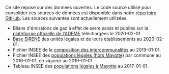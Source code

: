 Ce site repose sur des données ouvertes. Le code source utilisé pour consolider ces sources de données est disponible
dans notre [répertoire GitHub](https://github.com/OpenCarbonWatch/Preprocessing). Les sources suivantes sont actuellement
utilisées.

* Bilans d'émissions de gaz à effet de serre saisis et publiés sur la 
[plateforme officielle de l'ADEME](http://www.bilans-ges.ademe.fr/fr/bilanenligne/bilans/index/siGras/0) 
téléchargées le 2020-02-01.
* [Base SIRENE](https://www.data.gouv.fr/fr/datasets/base-sirene-des-entreprises-et-de-leurs-etablissements-siren-siret/) 
des unités légales et de leurs établissements au 2020-02-01.
* Fichier INSEE de la 
[composition des intercommunalités](https://www.insee.fr/fr/statistiques/fichier/2510634/Intercommunalite-Metropole_au_01-01-2019.zip)
au 2019-01-01.
* Fichier INSEE des [populations légales (hors Mayotte)](https://www.insee.fr/fr/statistiques/3677855) par commune au 2016-01-01, 
en vigueur au 2019-01-01.
* Tableau INSEE des [populations légales à Mayotte](https://www.insee.fr/fr/statistiques/3291775) au 2017-01-01.
